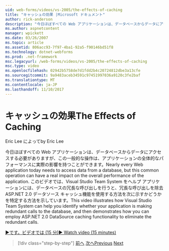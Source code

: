 ```yaml
---
uid: web-forms/videos/vs-2005/the-effects-of-caching
title: "キャッシュの効果 |Microsoft ドキュメント"
author: rick-anderson
description: "今日ほぼすべての Web アプリケーションは、データベースからデータにアクセスする必要がありますが、この一般的な操作の全体的なパフォーマンスに実際の影響を持つことができます、."
ms.author: aspnetcontent
manager: wpickett
ms.date: 03/26/2007
ms.topic: article
ms.assetid: 806acc93-7f97-4ba1-92a5-f90146bd51f8
ms.technology: dotnet-webforms
ms.prod: .net-framework
msc.legacyurl: /web-forms/videos/vs-2005/the-effects-of-caching
msc.type: video
ms.openlocfilehash: 02942b5758de7d1fdd2b4c20724812dbe3a13cfe
ms.sourcegitcommit: 9a9483aceb34591c97451997036a9120c3fe2baf
ms.translationtype: MT
ms.contentlocale: ja-JP
ms.lasthandoff: 11/10/2017
---
```

<a name="the-effects-of-caching"></a><span data-ttu-id="7b3a2-103">キャッシュの効果</span><span class="sxs-lookup"><span data-stu-id="7b3a2-103">The Effects of Caching</span></span>
====================
<span data-ttu-id="7b3a2-104">Eric Lee によって</span><span class="sxs-lookup"><span data-stu-id="7b3a2-104">by Eric Lee</span></span>

<span data-ttu-id="7b3a2-105">今日ほぼすべての Web アプリケーションは、データベースからデータにアクセスする必要がありますが、この一般的な操作は、アプリケーションの全体的なパフォーマンスに実際の影響を持つことができます。</span><span class="sxs-lookup"><span data-stu-id="7b3a2-105">Nearly every Web application today needs to access data from a database, but this common operation can have a real impact on the overall performance of the application.</span></span> <span data-ttu-id="7b3a2-106">このビデオでは、Visual Studio Team System をヘルプ アプリケーションには、データベースの冗長な呼び出しを行うと、冗長な呼び出しを除去 ASP.NET 2.0 データソース キャッシュ機能を使用する方法を次に示すかどうかを特定する方法を示しています。</span><span class="sxs-lookup"><span data-stu-id="7b3a2-106">This video illustrates how Visual Studio Team System can help you identify whether your application is making redundant calls to the database, and then demonstrates how you can employ ASP.NET 2.0 DataSource caching functionality to eliminate the redundant calls.</span></span>

[<span data-ttu-id="7b3a2-107">&#9654;です。ビデオでは (15 分)</span><span class="sxs-lookup"><span data-stu-id="7b3a2-107">&#9654; Watch video (15 minutes)</span></span>](https://channel9.msdn.com/Blogs/ASP-NET-Site-Videos/the-effects-of-caching)

>[!div class="step-by-step"]
<span data-ttu-id="7b3a2-108">[前へ](custom-extraction-rules-and-coded-web-tests.md)
[次へ](using-the-load-test-agent.md)</span><span class="sxs-lookup"><span data-stu-id="7b3a2-108">[Previous](custom-extraction-rules-and-coded-web-tests.md)
[Next](using-the-load-test-agent.md)</span></span>
